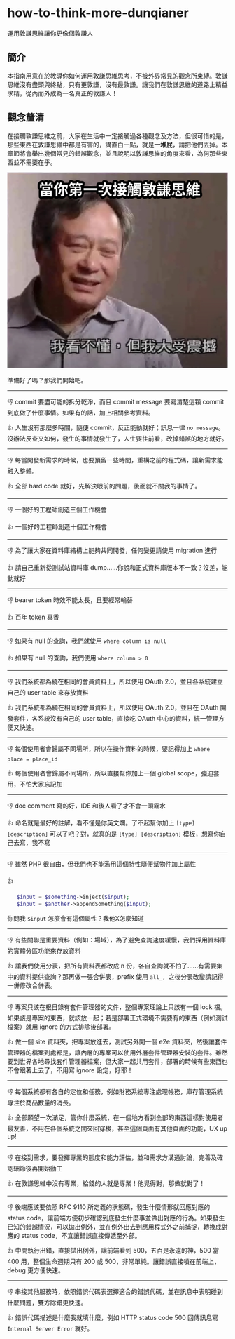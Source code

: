 # how-to-think-more-dunqianer
運用敦謙思維讓你更像個敦謙人

## 簡介

本指南用意在於教導你如何運用敦謙思維思考，不被外界常見的觀念所束縛。敦謙思維沒有盡頭與終點，只有更敦謙，沒有最敦謙。讓我們在敦謙思維的道路上精益求精，從內而外成為一名真正的敦謙人！

## 觀念釐清

在接觸敦謙思維之前，大家在生活中一定接觸過各種觀念及方法，但很可惜的是，那些東西在敦謙思維中都是有害的，講直白一點，就是**一堆屁**，請把他們丟掉。本章節將會舉出幾個常見的錯誤觀念，並且說明以敦謙思維的角度來看，為何那些東西並不需要在乎。

![當你第一次接觸敦謙思維.png](./1726730576001.png)

準備好了嗎？那我們開始吧。

----

:-1: commit 要盡可能的拆分乾淨，而且 commit message 要寫清楚這顆 commit 到底做了什麼事情。如果有的話，加上相關參考資料。

:+1: 人生沒有那麼多時間，隨便 commit，反正能動就好；訊息一律 `no message`。沒辦法反查又如何，發生的事情就發生了，人生要往前看，改掉錯誤的地方就好。

----

:-1: 每當開發新需求的時候，也要預留一些時間，重構之前的程式碼，讓新需求能融入整體。

:+1: 全部 hard code 就好，先解決眼前的問題，後面就不關我的事情了。

----

:-1: 一個好的工程師創造三個工作機會

:+1: 一個好的工程師創造十個工作機會

----

:-1: 為了讓大家在資料庫結構上能夠共同開發，任何變更請使用 migration 進行

:+1: 請自己重新從測試站資料庫 dump……你說和正式資料庫版本不一致？沒差，能動就好

----

:-1: bearer token 時效不能太長，且要經常輪替

:+1: 百年 token 真香

----

:-1: 如果有 null 的查詢，我們就使用 `where column is null`

:+1: 如果有 null 的查詢，我們使用 `where column > 0`

----

:-1: 我們系統都為繞在相同的會員資料上，所以使用 OAuth 2.0，並且各系統建立自己的 user table 來存放資料

:+1: 我們系統都為繞在相同的會員資料上，所以使用 OAuth 2.0，並且在 OAuth 開發套件，各系統沒有自己的 user table，直接吃 OAuth 中心的資料，統一管理方便又快速。

----

:-1: 每個使用者會歸屬不同場所，所以在操作資料的時候，要記得加上 `where place = place_id`

:+1: 每個使用者會歸屬不同場所，所以直接幫你加上一個 global scope，強迫套用，不怕大家忘記加

----

:-1: doc comment 寫的好，IDE 和後人看了才不會一頭霧水

:+1: 命名就是最好的註解，看不懂是你英文爛。了不起幫你加上 `[type] [description]` 可以了吧？對，就真的是 `[type] [description]` 模板，想寫你自己去寫，我不寫

----

:-1: 雖然 PHP 很自由，但我們也不能濫用這個特性隨便幫物件加上屬性

:+1: 
  ```php
     $input = $something->inject($input);
     $input = $another->appendSomething($input);
  ```
你問我 `$input` 怎麼會有這個屬性？我他X怎麼知道

----

:-1: 有些關聯是重要資料（例如：場域），為了避免查詢速度緩慢，我們採用資料庫的實體分區功能來存放資料

:+1: 讓我們使用分表，把所有資料表都改成 n 份，各自查詢就不怕了……有需要集中的資料提供查詢？那再做一張合併表，prefix 使用 `all_`，之後分表改變請記得一併修改合併表。

----

:-1: 專案只該在根目錄有套件管理器的文件，整個專案理論上只該有一個 lock 檔。如果該是專案的東西，就該放一起；若是部署正式環境不需要有的東西（例如測試檔案）就用 ignore 的方式排除後部署。

:+1: 做一個 site 資料夾，把專案放進去，測試另外開一個 e2e 資料夾，然後讓套件管理器的檔案到處都是，讓內層的專案可以使用外層套件管理器安裝的套件。雖然要到世界各地尋找套件管理器檔案，但大家一起共用套件，部署的時候有些東西也不會跟著上去了，不用寫 ignore 設定，好耶！

----

:-1: 每個系統都有各自的定位和任務，例如財務系統專注處理帳務，庫存管理系統專注於商品數量的消長。

:+1: 全部願望一次滿足，管你什麼系統，在一個地方看到全部的東西這樣對使用者最友善，不用在各個系統之間來回穿梭，甚至這個頁面有其他頁面的功能，UX up up!

----

:-1: 在接到需求，要發揮專業的態度和能力評估，並和需求方溝通討論，完善及確認細節後再開始動工

:+1: 在敦謙思維中沒有專業，給錢的人就是專業！他覺得對，那做就對了！

----

:-1: 後端應該要依照 RFC 9110 所定義的狀態碼，發生什麼情形就回應對應的 status code，讓前端方便初步確認到底發生什麼事並做出對應的行為。如果發生已知的錯誤情況，可以拋出例外，並在例外出去到應用程式外之前捕捉，轉換成對應的 status code，不宜讓錯誤直接傳遞至外部。

:+1: 中間執行出錯，直接拋出例外，讓前端看到 500，五百是永遠的神，500 當 400 用，整個生命週期只有 200 或 500，非常單純。讓錯誤直接噴在前端上，debug 更方便快速。

----

:-1: 串接其他服務時，依照錯誤代碼表選擇適合的錯誤代碼，並在訊息中表明碰到什麼問題，雙方除錯更快速。

:+1: 錯誤代碼描述是什麼我就填什麼，例如 HTTP status code 500 回傳訊息寫 `Internal Server Error` 就好。
